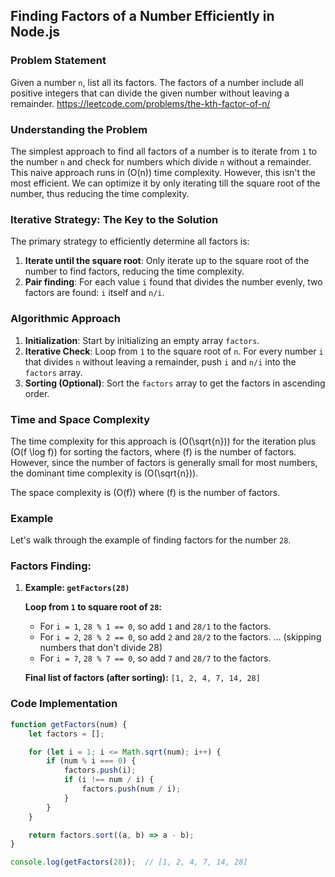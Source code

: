 ## **Finding Factors of a Number Efficiently in Node.js**

### **Problem Statement**

Given a number `n`, list all its factors. The factors of a number include all positive integers that can divide the given number without leaving a remainder.
https://leetcode.com/problems/the-kth-factor-of-n/

### **Understanding the Problem**

The simplest approach to find all factors of a number is to iterate from `1` to the number `n` and check for numbers which divide `n` without a remainder. This naive approach runs in \(O(n)\) time complexity. However, this isn't the most efficient. We can optimize it by only iterating till the square root of the number, thus reducing the time complexity.

### **Iterative Strategy: The Key to the Solution**

The primary strategy to efficiently determine all factors is:

1. **Iterate until the square root**: Only iterate up to the square root of the number to find factors, reducing the time complexity.
2. **Pair finding**: For each value `i` found that divides the number evenly, two factors are found: `i` itself and `n/i`.

### **Algorithmic Approach**

1. **Initialization**: Start by initializing an empty array `factors`.
2. **Iterative Check**: Loop from `1` to the square root of `n`. For every number `i` that divides `n` without leaving a remainder, push `i` and `n/i` into the `factors` array.
3. **Sorting (Optional)**: Sort the `factors` array to get the factors in ascending order.

### **Time and Space Complexity**

The time complexity for this approach is \(O(\sqrt{n})\) for the iteration plus \(O(f \log f)\) for sorting the factors, where \(f\) is the number of factors. However, since the number of factors is generally small for most numbers, the dominant time complexity is \(O(\sqrt{n})\).

The space complexity is \(O(f)\) where \(f\) is the number of factors. 

### **Example**
Let's walk through the example of finding factors for the number `28`.

### Factors Finding:

1. **Example: `getFactors(28)`**

   **Loop from `1` to square root of `28`:**
   - For `i = 1`, `28 % 1 == 0`, so add `1` and `28/1` to the factors.
   - For `i = 2`, `28 % 2 == 0`, so add `2` and `28/2` to the factors.
   ... (skipping numbers that don't divide 28)
   - For `i = 7`, `28 % 7 == 0`, so add `7` and `28/7` to the factors.

   **Final list of factors (after sorting):** `[1, 2, 4, 7, 14, 28]`

### **Code Implementation**

```javascript
function getFactors(num) {
    let factors = [];

    for (let i = 1; i <= Math.sqrt(num); i++) {
        if (num % i === 0) {
            factors.push(i);
            if (i !== num / i) {
                factors.push(num / i);
            }
        }
    }

    return factors.sort((a, b) => a - b);
}

console.log(getFactors(28));  // [1, 2, 4, 7, 14, 28]
